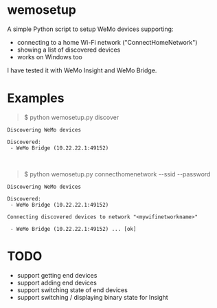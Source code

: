 # wemosetup
A simple Python script to setup WeMo devices supporting:
 - connecting to a home Wi-Fi network ("ConnectHomeNetwork")
 - showing a list of discovered devices
 - works on Windows too

I have tested it with WeMo Insight and WeMo Bridge.

# Examples

> $ python wemosetup.py discover

```
Discovering WeMo devices

Discovered:
 - WeMo Bridge (10.22.22.1:49152)
```
<br/>

> $ python wemosetup.py connecthomenetwork --ssid <mywifinetworkname> --password <mywifinetworkpassword>

```
Discovering WeMo devices

Discovered:
 - WeMo Bridge (10.22.22.1:49152)

Connecting discovered devices to network "<mywifinetworkname>"

 - WeMo Bridge (10.22.22.1:49152) ... [ok]

```
# TODO
 - support getting end devices
 - support adding end devices
 - support switching state of end devices
 - support switching / displaying binary state for Insight
